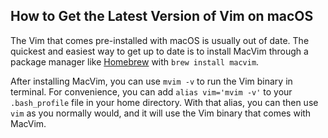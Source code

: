 ## How to Get the Latest Version of Vim on macOS
The Vim that comes pre-installed with macOS is usually out of date. The quickest and easiest way to get up to date is to install MacVim through a package manager like [Homebrew](http://brew.sh/) with `brew install macvim`.

After installing MacVim, you can use `mvim -v` to run the Vim binary in terminal. For convenience, you can add `alias vim='mvim -v'` to your `.bash_profile` file in your home directory. With that alias, you can then use `vim` as you normally would, and it will use the Vim binary that comes with MacVim.
